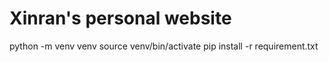 # Xinran's personal website

python -m venv venv
source venv/bin/activate
pip install -r requirement.txt